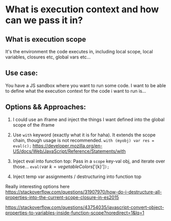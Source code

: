 # What is execution context and how can we pass it in?

## What is execution scope
It's the environment the code executes in, including local scope, local
variables, closures etc, global vars etc...

## Use case:
You have a JS sandbox where you want to run some code. I want to be able to
define what the execution context for the code i want to run is...

## Options && Approaches: 
1. I could use an iframe and inject the things I want defined into the global
   scope of the iframe

2. Use `with` keyword (exactly what it is for haha). It extends the scope chain,
   though usage is not recommended.
   `with (myobj) var res = eval(c);`
https://developer.mozilla.org/en-US/docs/Web/JavaScript/Reference/Statements/with

3. Inject eval into function top:
Pass in a `scope` key-val obj, and iterate over those...
`eval(`var ${k} = vegetableColors['${k}']`);`

4. Inject temp var assignments / destructuring into function top


Really interesting options here
https://stackoverflow.com/questions/31907970/how-do-i-destructure-all-properties-into-the-current-scope-closure-in-es2015


https://stackoverflow.com/questions/43754035/javascript-convert-object-properties-to-variables-inside-function-scope?noredirect=1&lq=1
